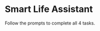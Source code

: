 <!DOCTYPE html>
<html>
<head>
  <title>Smart Life Assistant</title>
</head>
<body>
  <h1>Smart Life Assistant</h1>
  <p>Follow the prompts to complete all 4 tasks.</p>

<script>
let age = parseInt(prompt("Enter your age:"));
let weight = parseFloat(prompt("Enter your weight (in kg):"));

let idealWeightMin, idealWeightMax;
if (age >= 18 && age <= 25) {
  idealWeightMin = 50; idealWeightMax = 70;
} else if (age > 25 && age <= 40) {
  idealWeightMin = 55; idealWeightMax = 75;
} else if (age > 40 && age <= 60) {
  idealWeightMin = 60; idealWeightMax = 80;
} else {
  idealWeightMin = 50; idealWeightMax = 75;
}

if (weight >= idealWeightMin && weight <= idealWeightMax) {
  alert("You are fit for your age.");
} else if (weight < idealWeightMin) {
  alert("You are underweight for your age. Consider a healthy diet.");
} else {
  alert("You are overweight for your age. Consider regular exercise.");
}

let income = parseFloat(prompt("Enter your monthly income (₹):"));

if (income < 10000) {
  alert("Spend cautiously and save more!");
} else if (income >= 10000 && income <= 30000) {
  alert("Balanced budget!");
} else {
  alert("Your income is great! Consider investing in SIPs.");
}

let dataUsage = parseFloat(prompt("Enter total mobile data used this month (in GB):"));

if (dataUsage < 5) {
  alert("Low usage");
} else if (dataUsage >= 5 && dataUsage <= 15) {
  alert("Normal usage");
} else {
  alert("You are a heavy data user. Upgrade your plan.");
}

const oldPasswordStored = "admin123";

let oldPassInput = prompt("Enter old password:");
if (oldPassInput === oldPasswordStored) {
  let newPass = prompt("Enter new password:");
  let confirmPass = prompt("Confirm new password:");
  
  if (newPass === confirmPass) {
    alert("Password changed successfully.");
  } else {
    alert("Passwords do not match.");
  }
} else {
  alert("Old password is incorrect.");
}
</script>
</body>
</html>
